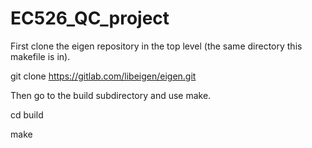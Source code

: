 # EC526_QC_project

First clone the eigen repository in the top level (the same directory this makefile is in).

git clone https://gitlab.com/libeigen/eigen.git

Then go to the build subdirectory and use make.

cd build

make
